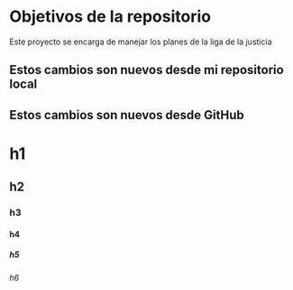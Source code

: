 # Objetivos de la repositorio

Este proyecto se encarga de manejar los planes de la liga de la justicia


## Estos cambios son nuevos desde mi repositorio local
## Estos cambios son nuevos desde GitHub

# h1
## h2
### h3
#### h4
##### h5
###### h6
